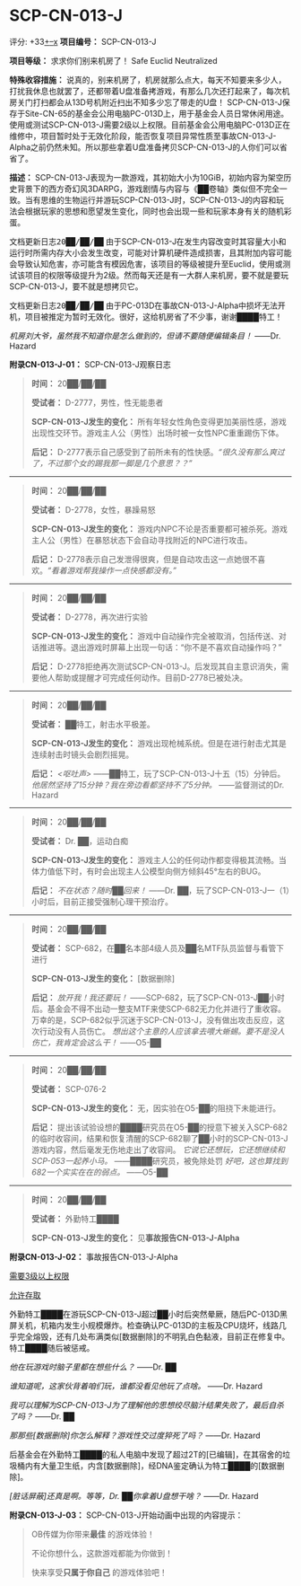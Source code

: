 # SCP-CN-013-J
                        


评分: +33<a shape='rect' title='&#25105;&#21916;&#27426;' href='javascript:;' onclick='WIKIDOT.modules.PageRateWidgetModule.listeners.rate(event, 1)'>+</a><a shape='rect' title='&#25105;&#19981;&#21916;&#27426;' href='javascript:;' onclick='WIKIDOT.modules.PageRateWidgetModule.listeners.rate(event, -1)'>&#8211;</a><a shape='rect' title='&#21462;&#28040;&#25105;&#30340;&#25237;&#31080;' href='javascript:;' onclick='WIKIDOT.modules.PageRateWidgetModule.listeners.cancelVote(event)'>x</a>
**项目编号：**  SCP-CN-013-J

**项目等级：** 求求你们别来机房了！ Safe Euclid Neutralized

**特殊收容措施：** 说真的，别来机房了，机房就那么点大，每天不知要来多少人，打扰我休息也就罢了，还都带着U盘准备拷游戏，有那么几次还打起来了，每次机房关门打扫都会从13D号机附近扫出不知多少忘了带走的U盘！ SCP-CN-013-J保存于Site-CN-65的基金会公用电脑PC-013D上，用于基金会人员日常休闲用途。 使用或测试SCP-CN-013-J需要2级以上权限。目前基金会公用电脑PC-013D正在维修中，项目暂时处于无效化阶段，能否恢复项目异常性质至事故CN-013-J-Alpha之前仍然未知。所以那些拿着U盘准备拷贝SCP-CN-013-J的人你们可以省省了。

**描述：** SCP-CN-013-J表现为一款游戏，其初始大小为10GiB，初始内容为架空历史背景下的西方奇幻风3DARPG，游戏剧情与内容与《██卷轴》类似但不完全一致。当有思维的生物运行并游玩SCP-CN-013-J时，SCP-CN-013-J的内容和玩法会根据玩家的思想和愿望发生变化，同时也会出现一些和玩家本身有关的随机彩蛋。

<tt>&#25991;&#26723;&#26356;&#26032;&#26085;&#24535;20&#9608;&#9608;/&#9608;&#9608;/&#9608;&#9608;</tt>
由于SCP-CN-013-J在发生内容改变时其容量大小和运行时所需内存大小会发生改变，可能对计算机硬件造成损害，且其附加内容可能会导致认知危害，亦可能含有模因危害，该项目的等级被提升至Euclid，使用或测试该项目的权限等级提升为2级。然而每天还是有一大群人来机房，要不就是要玩SCP-CN-013-J，要不就是想拷贝它。

<tt>&#25991;&#26723;&#26356;&#26032;&#26085;&#24535;20&#9608;&#9608;/&#9608;&#9608;/&#9608;&#9608;</tt>
由于PC-013D在事故CN-013-J-Alpha中损坏无法开机，项目被推定为暂时无效化。很好，这给机房省了不少事，谢谢████特工！

*机房刘大爷，虽然我不知道你是怎么做到的，但请不要随便编辑条目！*  ——Dr. Hazard

**附录CN-013-J-01：** SCP-CN-013-J观察日志


> **时间：** 20██/██/██
> 
> **受试者：** D-2777，男性，性无能患者
> 
> **SCP-CN-013-J发生的变化：** 所有年轻女性角色变得更加美丽性感，游戏出现性交环节。游戏主人公（男性）出场时被一女性NPC重重踢伤下体。
> 
> **后记：** D-2777表示自己感受到了前所未有的性快感。*“很久没有那么爽过了，不过那个女的踢我那一脚是几个意思？？”* 
> 


---


> **时间：** 20██/██/██
> 
> **受试者：** D-2778，女性，暴躁易怒
> 
> **SCP-CN-013-J发生的变化：** 游戏内NPC不论是否重要都可被杀死。游戏主人公（男性）在暴怒状态下会自动寻找附近的NPC进行攻击。
> 
> **后记：** D-2778表示自己发泄得很爽，但是自动攻击这一点她很不喜欢。*“看着游戏帮我操作一点快感都没有。”* 
> 


---


> **时间：** 20██/██/██
> 
> **受试者：** D-2778，再次进行实验
> 
> **SCP-CN-013-J发生的变化：** 游戏中自动操作完全被取消，包括传送、对话推进等。退出游戏时屏幕上出现一句话：“你不是不喜欢自动操作吗？”
> 
> **后记：** D-2778拒绝再次测试SCP-CN-013-J。后发现其自主意识消失，需要他人帮助或提醒才可完成任何动作。目前D-2778已被处决。
> 


---


> **时间：** 20██/██/██
> 
> **受试者：** ██特工，射击水平极差。
> 
> **SCP-CN-013-J发生的变化：** 游戏出现枪械系统。但是在进行射击尤其是连续射击时镜头会剧烈摇晃。
> 
> **后记：** *<呕吐声>*  ——██特工，玩了SCP-CN-013-J十五（15）分钟后。
*他居然坚持了15分钟？我在旁边看都坚持不了5分钟。*  ——监督测试的Dr. Hazard
> 


---


> **时间：** 20██/██/██
> 
> **受试者：** Dr. ██，运动白痴
> 
> **SCP-CN-013-J发生的变化：** 游戏主人公的任何动作都变得极其流畅。当体力值低下时，有时会出现主人公模型向侧方倾斜45°左右的BUG。
> 
> **后记：** *不在状态？随时██回来！*  ——Dr. ██，玩了SCP-CN-013-J一（1）小时后，目前正接受强制心理干预治疗。
> 


---


> **时间：** 20██/██/██
> 
> **受试者：** SCP-682，在██名本部4级人员及██名MTF队员监督与看管下进行
> 
> **SCP-CN-013-J发生的变化：** [数据删除]
> 
> **后记：** *放开我！我还要玩！*  ——SCP-682，玩了SCP-CN-013-J██小时后。基金会不得不出动一整支MTF来使SCP-682无力化并进行了重收容。万幸的是，SCP-682似乎沉迷于SCP-CN-013-J，没有做出攻击反应，这次行动没有人员伤亡。
*想出这个主意的人应该拿去喂大蜥蜴。要不是没人伤亡，我肯定会这么干！*  ——O5-██
> 


---


> **时间：** 20██/██/██
> 
> **受试者：** SCP-076-2
> 
> **SCP-CN-013-J发生的变化：** 无，因实验在O5-██的阻挠下未能进行。
> 
> **后记：** 提出该试验设想的████研究员在O5-██的授意下被关入SCP-682的临时收容间，结果和恢复清醒的SCP-682聊了██小时的SCP-CN-013-J游戏内容，然后毫发无伤地走出了收容间。
*它说它还想玩，它还想继续和SCP-053一起养小马。*  ——████研究员，被免除处罚
*好吧，这也算找到682一个实实在在的弱点。*  ——O5-██
> 


---


> **时间：** 20██/██/██
> 
> **受试者：** 外勤特工████
> 
> **SCP-CN-013-J发生的变化：** 见**事故报告CN-013-J-Alpha** 
> 

**附录CN-013-J-02：** 事故报告CN-013-J-Alpha


<a shape='rect' class='collapsible-block-link' href='javascript:;'>&#38656;&#35201;3&#32423;&#20197;&#19978;&#26435;&#38480;</a>

<a shape='rect' class='collapsible-block-link' href='javascript:;'>&#20801;&#35768;&#23384;&#21462;</a>

外勤特工████在游玩SCP-CN-013-J超过██小时后突然晕厥，随后PC-013D黑屏关机，机箱内发生小规模爆炸。检查确认PC-013D的主板及CPU烧坏，线路几乎完全熔毁，还有几处布满类似[数据删除]的不明乳白色黏液，目前正在修复中。特工████随后被惩戒。

*他在玩游戏时脑子里都在想些什么？*  ——Dr. ██

*谁知道呢，这家伙背着咱们玩，谁都没看见他玩了点啥。*  ——Dr. Hazard

*我可以理解为SCP-CN-013-J为了理解他的思想绞尽脑汁结果失败了，最后自杀了吗？*  ——Dr. ██

*那那些[数据删除]你怎么解释？游戏性交过度猝死了吗？*  ——Dr. Hazard

后基金会在外勤特工████的私人电脑中发现了超过2T的[已编辑]，在其宿舍的垃圾桶内有大量卫生纸，内含[数据删除]，经DNA鉴定确认为特工████的[数据删除]。

*[脏话屏蔽]还真是啊。等等，Dr. ██你拿着U盘想干啥？*  ——Dr. Hazard




**附录CN-013-J-03：** SCP-CN-013-J开始动画中出现的内容提示：



> OB传媒为你带来**最佳** 的游戏体验！
> 
> 不论你想什么，这款游戏都能为你做到！
> 
> 快来享受**只属于你自己** 的游戏体验吧！
> 




                    